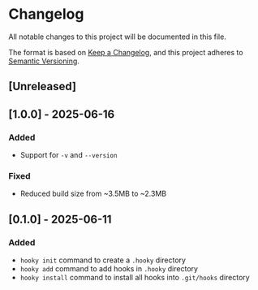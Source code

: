 # Changelog

All notable changes to this project will be documented in this file.

The format is based on [Keep a Changelog](https://keepachangelog.com/en/1.1.0/),
and this project adheres to [Semantic Versioning](https://semver.org/spec/v2.0.0.html).

## [Unreleased]

## [1.0.0] - 2025-06-16

### Added

- Support for `-v` and `--version`

### Fixed

- Reduced build size from ~3.5MB to ~2.3MB

## [0.1.0] - 2025-06-11

### Added

- `hooky init` command to create a `.hooky` directory
- `hooky add` command to add hooks in `.hooky` directory
- `hooky install` command to install all hooks into `.git/hooks` directory
